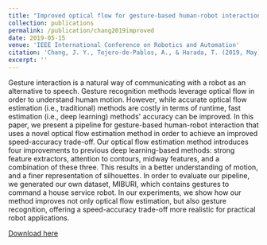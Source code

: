 ```yaml
---
title: "Improved optical flow for gesture-based human-robot interaction"
collection: publications
permalink: /publication/chang2019improved
date: 2019-05-15
venue: 'IEEE International Conference on Robotics and Automation'
citation: 'Chang, J. Y., Tejero-de-Pablos, A., & Harada, T. (2019, May). Improved optical flow for gesture-based human-robot interaction. In 2019 International Conference on Robotics and Automation (ICRA) (pp. 7983-7989).'
excerpt: ''
---
```

Gesture interaction is a natural way of communicating with a robot as an alternative to speech. Gesture recognition methods leverage optical flow in order to understand human motion. However, while accurate optical flow estimation (i.e., traditional) methods are costly in terms of runtime, fast estimation (i.e., deep learning) methods' accuracy can be improved. In this paper, we present a pipeline for gesture-based human-robot interaction that uses a novel optical flow estimation method in order to achieve an improved speed-accuracy trade-off. Our optical flow estimation method introduces four improvements to previous deep learning-based methods: strong feature extractors, attention to contours, midway features, and a combination of these three. This results in a better understanding of motion, and a finer representation of silhouettes. In order to evaluate our pipeline, we generated our own dataset, MIBURI, which contains gestures to command a house service robot. In our experiments, we show how our method improves not only optical flow estimation, but also gesture recognition, offering a speed-accuracy trade-off more realistic for practical robot applications.

[Download here](https://arxiv.org/pdf/1905.08685.pdf)